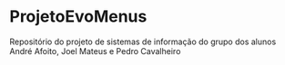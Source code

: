 # ProjetoEvoMenus
Repositório do projeto de sistemas de informação do grupo dos alunos André Afoito, Joel Mateus e Pedro Cavalheiro
